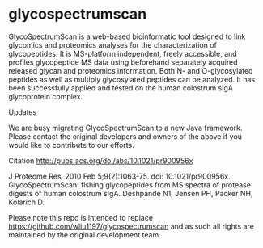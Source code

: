 glycospectrumscan
=================

GlycoSpectrumScan is a web-based bioinformatic tool designed to link glycomics and proteomics analyses for the characterization of glycopeptides. It is MS-platform independent, freely accessible, and profiles glycopeptide MS data using beforehand separately acquired released glycan and proteomics information. Both N- and O-glycosylated peptides as well as multiply glycosylated peptides can be analyzed. It has been successfully applied and tested on the human colostrum sIgA glycoprotein complex.

Updates

We are busy migrating GlycoSpectrumScan to a new Java framework. Please contact the original developers and owners of the above if you would like to contribute to our efforts.

Citation http://pubs.acs.org/doi/abs/10.1021/pr900956x

J Proteome Res. 2010 Feb 5;9(2):1063-75. doi: 10.1021/pr900956x.
GlycoSpectrumScan: fishing glycopeptides from MS spectra of protease digests of human colostrum sIgA.
Deshpande N1, Jensen PH, Packer NH, Kolarich D.

Please note this repo is intended to replace https://github.com/wliu1197/glycospectrumscan and as such all rights are maintained by the original development team.
